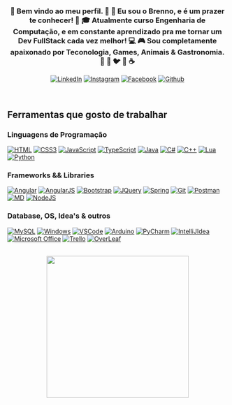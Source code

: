 <h3 align="center">
  👋 Bem vindo ao meu perfil. 👋
  👨 Eu sou o Brenno, e é um prazer te conhecer! 👀
  🎓 Atualmente curso Engenharia de Computação, e em constante aprendizado pra me tornar um Dev FullStack cada vez melhor! 💻
  🎮 Sou completamente apaixonado por Teconologia, Games, Animais & Gastronomia. 🐼 🐶 🐦 🍫 ☕
</h3>
<!-- icones de redes sociais -->
<p align="center">
  <a href="https://www.linkedin.com/in/brenno-henrique/"><img alt="LinkedIn" title="LinkedIn" src="https://img.shields.io/badge/LinkedIn-0077B5?style=for-the-badge&logo=linkedin&logoColor=white"></a>
   <a href="https://www.instagram.com/henri.brenno/"><img alt="Instagram" title="Instagram" src="https://img.shields.io/badge/Instagram-E4405F?style=for-the-badge&logo=instagram&logoColor=white"></a>
  <a href="https://www.facebook.com/Henri.Brenno"><img alt="Facebook" title="Facebook" src="https://img.shields.io/badge/Facebook-1877F2?style=for-the-badge&logo=facebook&logoColor=white"></a>
  <a href="https://github.com/brennooh"><img alt="Github" title="Github" src="https://img.shields.io/badge/GitHub-100000?style=for-the-badge&logo=github&logoColor=white"></a>
</p> 
<br/>

## Ferramentas que gosto de trabalhar

### Linguagens de Programação
<p>
  <a href=""><img alt="HTML" src="https://img.shields.io/badge/HTML5-E34F26?style=for-the-badge&logo=html5&logoColor=white"></a>
  <a href=""><img alt="CSS3" src="https://img.shields.io/badge/CSS3-1572B6?style=for-the-badge&logo=css3&logoColor=white"></a>
  <a href=""><img alt="JavaScript" src="https://img.shields.io/badge/JavaScript-323330?style=for-the-badge&logo=javascript&logoColor=F7DF1E"></a>
  <a href=""><img alt="TypeScript" src="https://img.shields.io/badge/TypeScript-007ACC?style=for-the-badge&logo=typescript&logoColor=white"></a>
  <a href=""><img alt="Java" src="https://img.shields.io/badge/Java-ED8B00?style=for-the-badge&logo=java&logoColor=white"></a>
  <a href=""><img alt="C#" src="https://img.shields.io/badge/C%23-239120?style=for-the-badge&logo=c-sharp&logoColor=white"></a>
  <a href=""><img alt="C++" src="https://img.shields.io/badge/C%2B%2B-00599C?style=for-the-badge&logo=c%2B%2B&logoColor=white"></a>
  <a href=""><img alt="Lua" src="https://img.shields.io/badge/Lua-2C2D72?style=for-the-badge&logo=lua&logoColor=white"></a>
  <a href=""><img alt="Python" src="https://img.shields.io/badge/Python-3776AB?style=for-the-badge&logo=python&logoColor=white"></a>
</p>

### Frameworks && Libraries
<p>
  <a href=""><img alt="Angular" src="https://img.shields.io/badge/Angular-DD0031?style=for-the-badge&logo=angular&logoColor=white"></a>
  <a href=""><img alt="AngularJS" src="https://img.shields.io/badge/AngularJS-E23237?style=for-the-badge&logo=angularjs&logoColor=white"></a>
  <a href=""><img alt="Bootstrap" src="https://img.shields.io/badge/Bootstrap-563D7C?style=for-the-badge&logo=bootstrap&logoColor=white"></a>
  <a href=""><img alt="JQuery" src="https://img.shields.io/badge/jQuery-0769AD?style=for-the-badge&logo=jquery&logoColor=white"></a>
  <a href=""><img alt="Spring" src="https://img.shields.io/badge/Spring-6DB33F?style=for-the-badge&logo=spring&logoColor=white"></a>
  <a href=""><img alt="Git" src="https://img.shields.io/badge/Git-F05032?style=for-the-badge&logo=git&logoColor=white"></a>
  <a href=""><img alt="Postman" src="https://img.shields.io/badge/Postman-FF6C37?style=for-the-badge&logo=Postman&logoColor=white"></a>
  <a href=""><img alt="MD" src="https://img.shields.io/badge/Markdown-000000?style=for-the-badge&logo=markdown&logoColor=white"></a>
  <a href=""><img alt="NodeJS" src="https://img.shields.io/badge/Node.js-339933?style=for-the-badge&logo=nodedotjs&logoColor=white"></a>
</p>

### Database, OS, Idea's & outros
<p>
  <a href=""><img alt="MySQL" src="https://img.shields.io/badge/MySQL-00000F?style=for-the-badge&logo=mysql&logoColor=white"></a>
  <a href=""><img alt="Windows" src="https://img.shields.io/badge/Windows-0078D6?style=for-the-badge&logo=windows&logoColor=white"></a>
  <a href=""><img alt="VSCode" src="https://img.shields.io/badge/Visual_Studio_Code-0078D4?style=for-the-badge&logo=visual%20studio%20code&logoColor=white"></a>
  <a href=""><img alt="Arduino" src="https://img.shields.io/badge/Arduino_IDE-00979D?style=for-the-badge&logo=arduino&logoColor=white"></a>
  <a href=""><img alt="PyCharm" src="https://img.shields.io/badge/PyCharm-000000.svg?&style=for-the-badge&logo=PyCharm&logoColor=white"></a>
  <a href=""><img alt="IntelliJIdea" src="https://img.shields.io/badge/IntelliJIDEA-000000.svg?style=for-the-badge&logo=intellij-idea&logoColor=white"></a>
  <a href=""><img alt="Microsoft Office" src="https://img.shields.io/badge/Microsoft_Office-D83B01?style=for-the-badge&logo=microsoft-office&logoColor=white"></a>
  <a href=""><img alt="Trello" src="https://img.shields.io/badge/Trello-0052CC?style=for-the-badge&logo=trello&logoColor=white"></a>
  <a href=""><img alt="OverLeaf" src="https://img.shields.io/badge/Overleaf-47A141?style=for-the-badge&logo=Overleaf&logoColor=white"></a>
</p>

</br>
<div align=center>
    <a href="https://github.com/brennooh/github-readme-stats">
      <img width=325 align="center" src="https://github-readme-stats.vercel.app/api/top-langs/?username=brennooh&title_color=61dafb&text_color=ffffff&icon_color=61dafb&bg_color=20232a&langs_count=8&layout=compact&border_color=61dafb&hide_border=true" />
    </a>
  </div>
